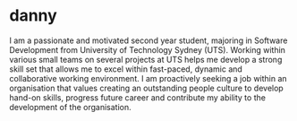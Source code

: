 # danny

I am a passionate and motivated second year student, majoring in Software Development from
University of Technology Sydney (UTS). Working within various small teams on several projects at UTS
helps me develop a strong skill set that allows me to excel within fast-paced, dynamic and collaborative
working environment. I am proactively seeking a job within an organisation that values creating an
outstanding people culture to develop hand-on skills, progress future career and contribute my ability
to the development of the organisation.
